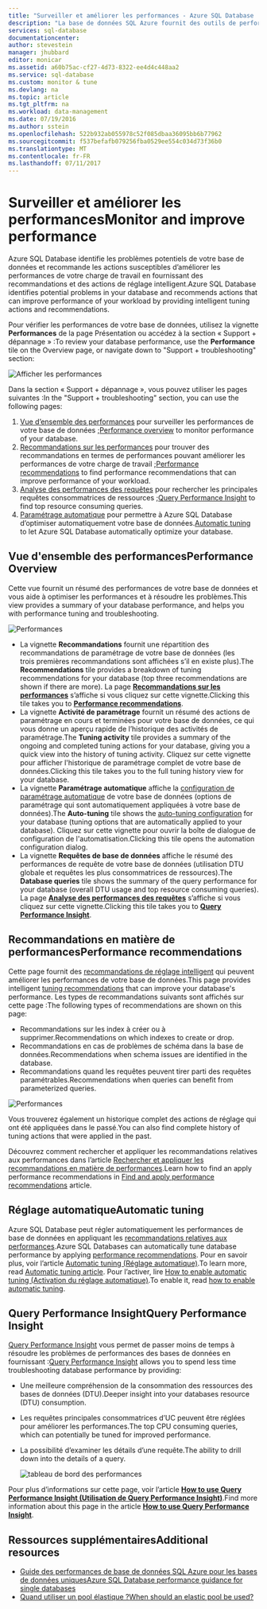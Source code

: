 ```yaml
---
title: "Surveiller et améliorer les performances - Azure SQL Database | Microsoft Docs"
description: "La base de données SQL Azure fournit des outils de performances pour vous aider à identifier les zones susceptibles d’améliorer les performances actuelles des requêtes."
services: sql-database
documentationcenter: 
author: stevestein
manager: jhubbard
editor: monicar
ms.assetid: a60b75ac-cf27-4d73-8322-ee4d4c448aa2
ms.service: sql-database
ms.custom: monitor & tune
ms.devlang: na
ms.topic: article
ms.tgt_pltfrm: na
ms.workload: data-management
ms.date: 07/19/2016
ms.author: sstein
ms.openlocfilehash: 522b932ab055978c52f085dbaa36095bb6b77962
ms.sourcegitcommit: f537befafb079256fba0529ee554c034d73f36b0
ms.translationtype: MT
ms.contentlocale: fr-FR
ms.lasthandoff: 07/11/2017
---
```

# <a name="monitor-and-improve-performance"></a><span data-ttu-id="82f19-103">Surveiller et améliorer les performances</span><span class="sxs-lookup"><span data-stu-id="82f19-103">Monitor and improve performance</span></span>
<span data-ttu-id="82f19-104">Azure SQL Database identifie les problèmes potentiels de votre base de données et recommande les actions susceptibles d’améliorer les performances de votre charge de travail en fournissant des recommandations et des actions de réglage intelligent.</span><span class="sxs-lookup"><span data-stu-id="82f19-104">Azure SQL Database identifies potential problems in your database and recommends actions that can improve performance of your workload by providing intelligent tuning actions and recommendations.</span></span>

<span data-ttu-id="82f19-105">Pour vérifier les performances de votre base de données, utilisez la vignette **Performances** de la page Présentation ou accédez à la section « Support + dépannage » :</span><span class="sxs-lookup"><span data-stu-id="82f19-105">To review your database performance, use the **Performance** tile on the Overview page, or navigate down to "Support + troubleshooting" section:</span></span>

   ![Afficher les performances](./media/sql-database-performance/entries.png)

<span data-ttu-id="82f19-107">Dans la section « Support + dépannage », vous pouvez utiliser les pages suivantes :</span><span class="sxs-lookup"><span data-stu-id="82f19-107">In the "Support + troubleshooting" section, you can use the following pages:</span></span>


1. <span data-ttu-id="82f19-108">[Vue d’ensemble des performances](#performance-overview) pour surveiller les performances de votre base de données ;</span><span class="sxs-lookup"><span data-stu-id="82f19-108">[Performance overview](#performance-overview) to monitor performance of your database.</span></span> 
2. <span data-ttu-id="82f19-109">[Recommandations sur les performances](#performance-recommendations) pour trouver des recommandations en termes de performances pouvant améliorer les performances de votre charge de travail ;</span><span class="sxs-lookup"><span data-stu-id="82f19-109">[Performance recommendations](#performance-recommendations) to find performance recommendations that can improve performance of your workload.</span></span>
3. <span data-ttu-id="82f19-110">[Analyse des performances des requêtes](#query-performance-insight) pour rechercher les principales requêtes consommatrices de ressources ;</span><span class="sxs-lookup"><span data-stu-id="82f19-110">[Query Performance Insight](#query-performance-insight) to find top resource consuming queries.</span></span>
4. <span data-ttu-id="82f19-111">[Paramétrage automatique](#automatic-tuning) pour permettre à Azure SQL Database d’optimiser automatiquement votre base de données.</span><span class="sxs-lookup"><span data-stu-id="82f19-111">[Automatic tuning](#automatic-tuning) to let Azure SQL Database automatically optimize your database.</span></span>

## <a name="performance-overview"></a><span data-ttu-id="82f19-112">Vue d'ensemble des performances</span><span class="sxs-lookup"><span data-stu-id="82f19-112">Performance Overview</span></span>
<span data-ttu-id="82f19-113">Cette vue fournit un résumé des performances de votre base de données et vous aide à optimiser les performances et à résoudre les problèmes.</span><span class="sxs-lookup"><span data-stu-id="82f19-113">This view provides a summary of your database performance, and helps you with performance tuning and troubleshooting.</span></span> 

![Performances](./media/sql-database-performance/performance.png)

* <span data-ttu-id="82f19-115">La vignette **Recommandations** fournit une répartition des recommandations de paramétrage de votre base de données (les trois premières recommandations sont affichées s’il en existe plus).</span><span class="sxs-lookup"><span data-stu-id="82f19-115">The **Recommendations** tile provides a breakdown of tuning recommendations for your database (top three recommendations are shown if there are more).</span></span> <span data-ttu-id="82f19-116">La page **[Recommandations sur les performances](#performance-recommendations)** s’affiche si vous cliquez sur cette vignette.</span><span class="sxs-lookup"><span data-stu-id="82f19-116">Clicking this tile takes you to **[Performance recommendations](#performance-recommendations)**.</span></span> 
* <span data-ttu-id="82f19-117">La vignette **Activité de paramétrage** fournit un résumé des actions de paramétrage en cours et terminées pour votre base de données, ce qui vous donne un aperçu rapide de l’historique des activités de paramétrage.</span><span class="sxs-lookup"><span data-stu-id="82f19-117">The **Tuning activity** tile provides a summary of the ongoing and completed tuning actions for your database, giving you a quick view into the history of tuning activity.</span></span> <span data-ttu-id="82f19-118">Cliquez sur cette vignette pour afficher l'historique de paramétrage complet de votre base de données.</span><span class="sxs-lookup"><span data-stu-id="82f19-118">Clicking this tile takes you to the full tuning history view for your database.</span></span>
* <span data-ttu-id="82f19-119">La vignette **Paramétrage automatique** affiche la [configuration de paramétrage automatique](sql-database-automatic-tuning-enable.md) de votre base de données (options de paramétrage qui sont automatiquement appliquées à votre base de données).</span><span class="sxs-lookup"><span data-stu-id="82f19-119">The **Auto-tuning** tile shows the [auto-tuning configuration](sql-database-automatic-tuning-enable.md) for your database (tuning options that are automatically applied to your database).</span></span> <span data-ttu-id="82f19-120">Cliquez sur cette vignette pour ouvrir la boîte de dialogue de configuration de l'automatisation.</span><span class="sxs-lookup"><span data-stu-id="82f19-120">Clicking this tile opens the automation configuration dialog.</span></span>
* <span data-ttu-id="82f19-121">La vignette **Requêtes de base de données** affiche le résumé des performances de requête de votre base de données (utilisation DTU globale et requêtes les plus consommatrices de ressources).</span><span class="sxs-lookup"><span data-stu-id="82f19-121">The **Database queries** tile shows the summary of the query performance for your database (overall DTU usage and top resource consuming queries).</span></span> <span data-ttu-id="82f19-122">La page **[Analyse des performances des requêtes](#query-performance-insight)** s’affiche si vous cliquez sur cette vignette.</span><span class="sxs-lookup"><span data-stu-id="82f19-122">Clicking this tile takes you to **[Query Performance Insight](#query-performance-insight)**.</span></span>

## <a name="performance-recommendations"></a><span data-ttu-id="82f19-123">Recommandations en matière de performances</span><span class="sxs-lookup"><span data-stu-id="82f19-123">Performance recommendations</span></span>
<span data-ttu-id="82f19-124">Cette page fournit des [recommandations de réglage intelligent](sql-database-advisor.md) qui peuvent améliorer les performances de votre base de données.</span><span class="sxs-lookup"><span data-stu-id="82f19-124">This page provides intelligent [tuning recommendations](sql-database-advisor.md) that can improve your database's performance.</span></span> <span data-ttu-id="82f19-125">Les types de recommandations suivants sont affichés sur cette page :</span><span class="sxs-lookup"><span data-stu-id="82f19-125">The following types of recommendations are shown on this page:</span></span>

* <span data-ttu-id="82f19-126">Recommandations sur les index à créer ou à supprimer.</span><span class="sxs-lookup"><span data-stu-id="82f19-126">Recommendations on which indexes to create or drop.</span></span>
* <span data-ttu-id="82f19-127">Recommandations en cas de problèmes de schéma dans la base de données.</span><span class="sxs-lookup"><span data-stu-id="82f19-127">Recommendations when schema issues are identified in the database.</span></span>
* <span data-ttu-id="82f19-128">Recommandations quand les requêtes peuvent tirer parti des requêtes paramétrables.</span><span class="sxs-lookup"><span data-stu-id="82f19-128">Recommendations when queries can benefit from parameterized queries.</span></span>

![Performances](./media/sql-database-performance/recommendations.png)

<span data-ttu-id="82f19-130">Vous trouverez également un historique complet des actions de réglage qui ont été appliquées dans le passé.</span><span class="sxs-lookup"><span data-stu-id="82f19-130">You can also find complete history of tuning actions that were applied in the past.</span></span>

<span data-ttu-id="82f19-131">Découvrez comment rechercher et appliquer les recommandations relatives aux performances dans l’article [Rechercher et appliquer les recommandations en matière de performances](sql-database-advisor-portal.md).</span><span class="sxs-lookup"><span data-stu-id="82f19-131">Learn how to find an apply performance recommendations in [Find and apply performance recommendations](sql-database-advisor-portal.md) article.</span></span>

## <a name="automatic-tuning"></a><span data-ttu-id="82f19-132">Réglage automatique</span><span class="sxs-lookup"><span data-stu-id="82f19-132">Automatic tuning</span></span>
<span data-ttu-id="82f19-133">Azure SQL Database peut régler automatiquement les performances de base de données en appliquant les [recommandations relatives aux performances](sql-database-advisor.md).</span><span class="sxs-lookup"><span data-stu-id="82f19-133">Azure SQL Databases can automatically tune database performance by applying [performance recommendations](sql-database-advisor.md).</span></span> <span data-ttu-id="82f19-134">Pour en savoir plus, voir l’article [Automatic tuning (Réglage automatique)](sql-database-automatic-tuning.md).</span><span class="sxs-lookup"><span data-stu-id="82f19-134">To learn more, read [Automatic tuning article](sql-database-automatic-tuning.md).</span></span> <span data-ttu-id="82f19-135">Pour l’activer, lire [How to enable automatic tuning (Activation du réglage automatique)](sql-database-automatic-tuning-enable.md).</span><span class="sxs-lookup"><span data-stu-id="82f19-135">To enable it, read [how to enable automatic tuning](sql-database-automatic-tuning-enable.md).</span></span>

## <a name="query-performance-insight"></a><span data-ttu-id="82f19-136">Query Performance Insight</span><span class="sxs-lookup"><span data-stu-id="82f19-136">Query Performance Insight</span></span>
<span data-ttu-id="82f19-137">[Query Performance Insight](sql-database-query-performance.md) vous permet de passer moins de temps à résoudre les problèmes de performances des bases de données en fournissant :</span><span class="sxs-lookup"><span data-stu-id="82f19-137">[Query Performance Insight](sql-database-query-performance.md) allows you to spend less time troubleshooting database performance by providing:</span></span>

* <span data-ttu-id="82f19-138">Une meilleure compréhension de la consommation des ressources des bases de données (DTU).</span><span class="sxs-lookup"><span data-stu-id="82f19-138">Deeper insight into your databases resource (DTU) consumption.</span></span> 
* <span data-ttu-id="82f19-139">Les requêtes principales consommatrices d’UC peuvent être réglées pour améliorer les performances.</span><span class="sxs-lookup"><span data-stu-id="82f19-139">The top CPU consuming queries, which can potentially be tuned for improved performance.</span></span> 
* <span data-ttu-id="82f19-140">La possibilité d’examiner les détails d’une requête.</span><span class="sxs-lookup"><span data-stu-id="82f19-140">The ability to drill down into the details of a query.</span></span> 

  ![tableau de bord des performances](./media/sql-database-query-performance/performance.png)

<span data-ttu-id="82f19-142">Pour plus d’informations sur cette page, voir l’article **[How to use Query Performance Insight (Utilisation de Query Performance Insight)](sql-database-query-performance.md)**.</span><span class="sxs-lookup"><span data-stu-id="82f19-142">Find more information about this page in the article **[How to use Query Performance Insight](sql-database-query-performance.md)**.</span></span>

## <a name="additional-resources"></a><span data-ttu-id="82f19-143">Ressources supplémentaires</span><span class="sxs-lookup"><span data-stu-id="82f19-143">Additional resources</span></span>
* [<span data-ttu-id="82f19-144">Guide des performances de base de données SQL Azure pour les bases de données uniques</span><span class="sxs-lookup"><span data-stu-id="82f19-144">Azure SQL Database performance guidance for single databases</span></span>](sql-database-performance-guidance.md)
* [<span data-ttu-id="82f19-145">Quand utiliser un pool élastique ?</span><span class="sxs-lookup"><span data-stu-id="82f19-145">When should an elastic pool be used?</span></span>](sql-database-elastic-pool-guidance.md)

